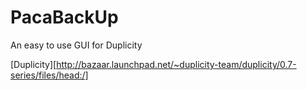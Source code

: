 PacaBackUp
==========

An easy to use GUI for Duplicity


[Duplicity][http://bazaar.launchpad.net/~duplicity-team/duplicity/0.7-series/files/head:/]